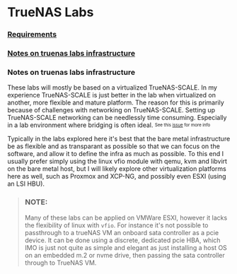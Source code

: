 # TrueNAS Labs

### [Requirements](requirements)

### [Notes on truenas labs infrastructure](#notes-on-truenas-labs-infrastructure)

### Notes on truenas labs infrastructure

These labs will mostly be based on a virtualized TrueNAS-SCALE. In my experience TrueNAS-SCALE is just better in the lab when virtualized on another, 
more flexible and mature platform. 
The reason for this is primarily because of challenges with networking on TrueNAS-SCALE. Setting up TrueNAS-SCALE networking can be needlessly time consuming.
Especially in a lab environment where bridging is often ideal. <sup><sub>See this [issue](https://ixsystems.atlassian.net/browse/NAS-118915) for more info</sub></sup>

Typically in the labs explored here it's best that the bare metal infrastructure be as flexible and as transparant as possible so that we can focus on the software, 
and allow it to define the infra as much as possible. To this end I usually prefer simply using the linux vfio module with qemu, kvm and libvirt on the bare metal host, 
but I will likely explore other virtualization platforms here as well, such as Proxmox and XCP-NG, and possibly even ESXI (using an LSI HBU).

> ### NOTE:
> Many of these labs can be applied on VMWare ESXI, however it lacks the flexibility of linux with `vfio`. 
> For instance it's not possible to passthrough to a trueNAS VM an onboard sata controller as a pcie device.
> It can be done using a discrete, dedicated pcie HBA, which IMO is just not quite as simple and elegant as just installing
> a host OS on an embedded m.2 or nvme drive, then passing the sata controller through to TrueNAS VM.
